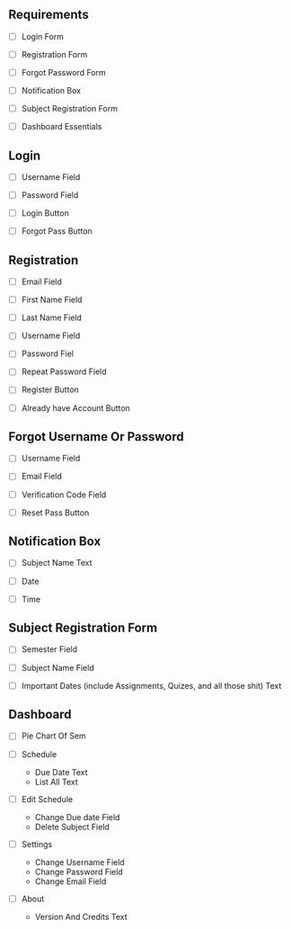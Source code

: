 ## **Requirements**
- [ ] Login Form
- [ ] Registration Form
- [ ] Forgot Password Form
- [ ] Notification Box
- [ ] Subject Registration Form
- [ ] Dashboard Essentials


## **Login**
   - [ ] Username Field
   - [ ] Password Field
   - [ ] Login Button
   - [ ] Forgot Pass Button


## **Registration**
   - [ ] Email Field
   - [ ] First Name Field
   - [ ] Last Name Field
   - [ ] Username Field
   - [ ] Password Fiel
   - [ ] Repeat Password Field
   - [ ] Register Button
   - [ ] Already have Account Button


## **Forgot Username Or Password**
   - [ ] Username Field
   - [ ] Email Field
   - [ ] Verification Code Field
   - [ ] Reset Pass Button


## **Notification Box**
   - [ ] Subject Name Text
   - [ ] Date
   - [ ] Time


## **Subject Registration Form**
   - [ ] Semester Field
   - [ ] Subject Name Field
   - [ ] Important Dates (include Assignments, Quizes, and all those shit) Text


## **Dashboard**
- [ ] Pie Chart Of Sem

- [ ] Schedule
   - Due Date Text
   - List All Text
- [ ] Edit Schedule
   - Change Due date Field
   - Delete Subject Field
- [ ] Settings
   - Change Username Field
   - Change Password Field
   - Change Email Field
- [ ] About
    - Version And Credits Text

